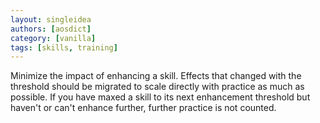 ```yaml
---
layout: singleidea
authors: [aosdict]
category: [vanilla]
tags: [skills, training]
---
```

Minimize the impact of enhancing a skill. Effects that changed with the threshold should be migrated to scale directly with practice as much as possible. If you have maxed a skill to its next enhancement threshold but haven't or can't enhance further, further practice is not counted.
